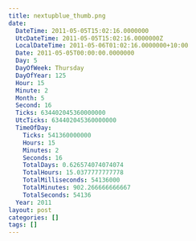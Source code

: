 ```yaml
---
title: nextupblue_thumb.png
date:
  DateTime: 2011-05-05T15:02:16.0000000
  UtcDateTime: 2011-05-05T15:02:16.0000000Z
  LocalDateTime: 2011-05-06T01:02:16.0000000+10:00
  Date: 2011-05-05T00:00:00.0000000
  Day: 5
  DayOfWeek: Thursday
  DayOfYear: 125
  Hour: 15
  Minute: 2
  Month: 5
  Second: 16
  Ticks: 634402045360000000
  UtcTicks: 634402045360000000
  TimeOfDay:
    Ticks: 541360000000
    Hours: 15
    Minutes: 2
    Seconds: 16
    TotalDays: 0.626574074074074
    TotalHours: 15.0377777777778
    TotalMilliseconds: 54136000
    TotalMinutes: 902.266666666667
    TotalSeconds: 54136
  Year: 2011
layout: post
categories: []
tags: []
---
```


